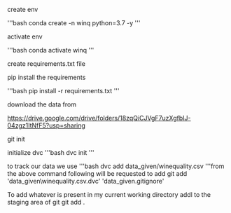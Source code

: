 create env

'''bash
conda create -n winq python=3.7 -y
'''

activate env

'''bash
conda activate winq
'''

create requirements.txt file

pip install the requirements

'''bash 
pip install -r requirements.txt
'''

download the data from

https://drive.google.com/drive/folders/18zqQiCJVgF7uzXgfbIJ-04zgz1ItNfF5?usp=sharing

git init

initialize dvc
'''bash
dvc init
'''

to track our data we use
'''bash
dvc add data_given/winequality.csv
'''from the above command following will be requested to add
  git add 'data_given\winequality.csv.dvc' 'data_given\.gitignore'

  
To add whatever is present in my current working directory addl to the staging area of git
git add .